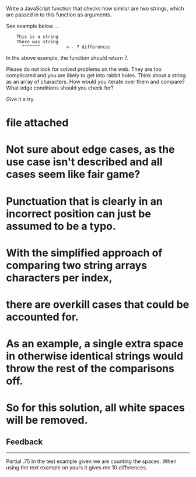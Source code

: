 Write a JavaScript function that checks how similar are two strings, which are passed in to this function as arguments.

See example below ...

```
    This is a string
    There was string
      ^^^^^^^          <-- 7 differences
```

In the above example, the function should return 7.

Please do not look for solved problems on the web. They are too complicated and you are likely to get into rabbit holes. Think about a string as an array of characters. How would you iterate over them and compare?  What edge conditions should you check for?

Give it a try.
# file attached

# Not sure about edge cases, as the use case isn't described and all cases seem like fair game?
# Punctuation that is clearly in an incorrect position can just be assumed to be a typo.
#
# With the simplified approach of comparing two string arrays characters per index,
# there are overkill cases that could be accounted for.
#
# As an example, a single extra space in otherwise identical strings would throw the rest of the comparisons off.
#
# So for this solution, all white spaces will be removed.


## Feedback
***

Partial
.75
In the test example given we are counting the spaces.
When using the text example on yours it gives me 10 differences. 
